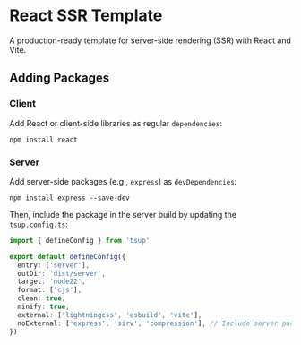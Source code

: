 # React SSR Template

A production-ready template for server-side rendering (SSR) with React and Vite.

## Adding Packages

### Client

Add React or client-side libraries as regular `dependencies`:

```shell
npm install react
```

### Server

Add server-side packages (e.g., `express`) as `devDependencies`:

```shell
npm install express --save-dev
```

Then, include the package in the server build by updating the `tsup.config.ts`:

```ts
import { defineConfig } from 'tsup'

export default defineConfig({
  entry: ['server'],
  outDir: 'dist/server',
  target: 'node22',
  format: ['cjs'],
  clean: true,
  minify: true,
  external: ['lightningcss', 'esbuild', 'vite'],
  noExternal: ['express', 'sirv', 'compression'], // Include server packages here
})
```